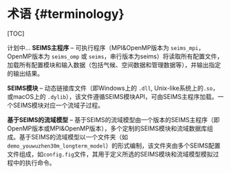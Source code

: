 术语 {#terminology}
==================================

[TOC]

计划中...
**SEIMS主程序** – 可执行程序（MPI&OpenMP版本为 `seims_mpi`，OpenMP版本为 `seims_omp` 或 `seims`，串行版本为seims）将读取所有配置文件，加载所有配置模块和输入数据（包括气候、空间数据和管理数据等），并输出指定的输出结果。

**SEIMS模块** – 动态链接库文件（即Windows上的 `.dll`, Unix-like系统上的`.so`，或macOS上的 `.dylib`），该文件遵循SEIMS模块API，可由SEIMS主程序加载。一个SEIMS模块对应一个流域子过程。 

**基于SEIMS的流域模型** – 基于SEIMS的流域模型由一个版本的SEIMS主程序（即OpenMP版本或MPI&OpenMP版本），多个定制的SEIMS模块和流域数据库组成。基于SEIMS的流域模型以一个文件夹（如 `demo_youwuzhen30m_longterm_model`）的形式编制，该文件夹由多个SEIMS配置文件组成，如`config.fig`文件，其用于定义所选的SEIMS模块和流域模型模拟过程中的执行命令。
